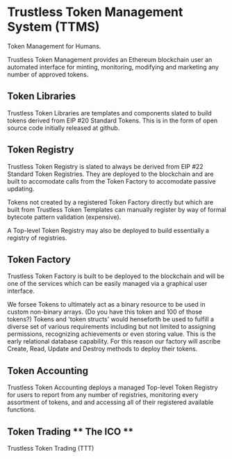 # Trustless Token Management System (TTMS)

Token Management for Humans. 

Trustless Token Management provides an Ethereum blockchain user an automated interface for minting, monitoring, modifying and marketing any number of approved tokens. 

## Token Libraries

Trustless Token Libraries are templates and components slated to build tokens derived from EIP #20 Standard Tokens. This is in the form of open source code initially released at github.

## Token Registry

Trustless Token Registry is slated to always be derived from EIP #22 Standard Token Registries. They are deployed to the blockchain and are built to accomodate calls from the Token Factory to accomodate passive updating. 

Tokens not created by a registered Token Factory directly but which are built from Trustless Token Templates can manually register by way of formal bytecote pattern validation (expensive).

A Top-level Token Registry may also be deployed to build essentially a registry of registries.

## Token Factory

Trustless Token Factory is built to be deployed to the blockchain and will be one of the services which can be easily managed via a graphical user interface. 

We forsee Tokens to ultimately act as a binary resource to be used in custom non-binary arrays. (Do you have this token and 100 of those tokens?) Tokens and 'token structs' would henseforth be used to fulfill a diverse set of various requirements including but not limited to assigning permissions, recognizing achievements or even storing value. This is the early relational database capability. For this reason our factory will ascribe Create, Read, Update and Destroy methods to deploy their tokens.  

## Token Accounting

Trustless Token Accounting deploys a managed Top-level Token Registry for users to report from any number of registries, monitoring every assortment of tokens, and and accessing all of their registered available functions. 

## Token Trading ** The ICO  **

Trustless Token Trading (TTT)
